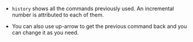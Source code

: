 - `history` shows all the commands previously used. An incremental number is attributed to each of them.

- You can also use up-arrow to get the previous command back and you can change it as you need.

